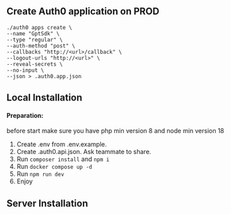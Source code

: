 ## Create Auth0 application on PROD
```
./auth0 apps create \
--name "GptSdk" \
--type "regular" \
--auth-method "post" \
--callbacks "http://<url>/callback" \
--logout-urls "http://<url>" \
--reveal-secrets \
--no-input \
--json > .auth0.app.json
```


## Local Installation
#### Preparation:
before start make sure you have php min version 8 
and node min version 18

1. Create .env from .env.example.
2. Create .auth0.api.json. Ask teammate to share.
3. Run `composer install` and `npm i`
4. Run `docker compose up -d`
5. Run `npm run dev`
6. Enjoy

## Server Installation 
